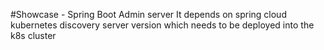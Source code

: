 #Showcase - Spring Boot Admin server
It depends on spring cloud kubernetes discovery server version which needs to be deployed into the k8s cluster
